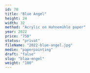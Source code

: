 ```yaml
---
id: 78
title: "Blue Angel"
height: 24
width: 32
method: "Acrylic on Hahnemühle paper"
year: 2022
price: "750"
status: "privat"
fileName: "2022-blue-angel.jpg"
medie: "paperpainting"
draft: "false"
slug: "blaa-engel"
weight: "180"
---
```

